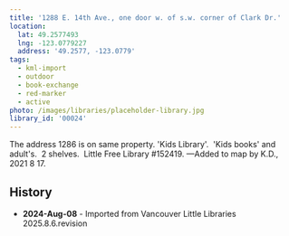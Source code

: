 ```yaml
---
title: '1288 E. 14th Ave., one door w. of s.w. corner of Clark Dr.'
location:
  lat: 49.2577493
  lng: -123.0779227
  address: '49.2577, -123.0779'
tags:
  - kml-import
  - outdoor
  - book-exchange
  - red-marker
  - active
photo: /images/libraries/placeholder-library.jpg
library_id: '00024'
---
```

The address 1286 is on same property.
'Kids Library'.  'Kids books' and adult's.  
2 shelves.  Little Free Library #152419.
—Added to map by K.D., 2021 8 17.  

## History
- **2024-Aug-08** - Imported from Vancouver Little Libraries 2025.8.6.revision
